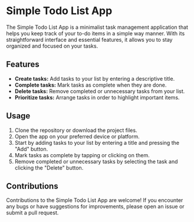 # Simple Todo List App

The Simple Todo List App is a minimalist task management application that helps you keep track of your to-do items in a simple way manner. With its straightforward interface and essential features, it allows you to stay organized and focused on your tasks.

## Features

- **Create tasks:** Add tasks to your list by entering a descriptive title.
- **Complete tasks:** Mark tasks as complete when they are done.
- **Delete tasks:** Remove completed or unnecessary tasks from your list.
- **Prioritize tasks:** Arrange tasks in order to highlight important items.

## Usage

1. Clone the repository or download the project files.
2. Open the app on your preferred device or platform.
3. Start by adding tasks to your list by entering a title and pressing the "Add" button.
4. Mark tasks as complete by tapping or clicking on them.
5. Remove completed or unnecessary tasks by selecting the task and clicking the "Delete" button.


## Contributions

Contributions to the Simple Todo List App are welcome! If you encounter any bugs or have suggestions for improvements, please open an issue or submit a pull request.
